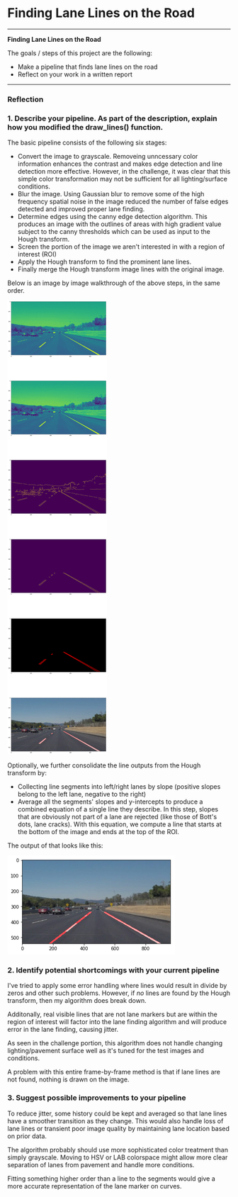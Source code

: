 # **Finding Lane Lines on the Road** 

---

**Finding Lane Lines on the Road**

The goals / steps of this project are the following:
* Make a pipeline that finds lane lines on the road
* Reflect on your work in a written report


[//]: # (Image References)

[image1]: ./pipeline.png "Pipeline"
[image2]: ./singlelanes.png "lanes"
---

### Reflection

### 1. Describe your pipeline. As part of the description, explain how you modified the draw_lines() function.

The basic pipeline consists of the following six stages:

- Convert the image to grayscale. Removeing unncessary color information enhances the contrast and makes edge detection and line detection more effective. However, in the challenge, it was clear that this simple color transformation may not be sufficient for all lighting/surface conditions.
- Blur the image. Using Gaussian blur to remove some of the high frequency spatial noise in the image reduced the number of false edges detected and improved proper lane finding.
- Determine edges using the canny edge detection algorithm. This produces an image with the outlines of areas with high gradient value subject to the canny thresholds which can be used as input to the Hough transform.
- Screen the portion of the image we aren't interested in with a region of interest (ROI)
- Apply the Hough transform to find the prominent lane lines.
- Finally merge the Hough transform image lines with the original image.

Below is an image by image walkthrough of the above steps, in the same order.

![Pipeline illustration][image1]

Optionally, we further consolidate the line outputs from the Hough transform by:

- Collecting line segments into left/right lanes by slope (positive slopes belong to the left lane, negative to the right)
- Average all the segments' slopes and y-intercepts to produce a combined equation of a single line they describe. In this step, slopes that are obviously not part of a lane are rejected (like those of Bott's dots, lane cracks). With this equation, we compute a line that starts at the bottom of the image and ends at the top of the ROI.

The output of that looks like this:

![Single lane line illustration][image2]

### 2. Identify potential shortcomings with your current pipeline

I've tried to apply some error handling where lines would result in divide by zeros and other such problems. However, if *no* lines are found by the Hough transform, then my algorithm does break down.

Additonally, real visible lines that are not lane markers but are within the region of interest will factor into the lane finding algorithm and will produce error in the lane finding, causing jitter.

As seen in the challenge portion, this algorithm does not handle changing lighting/pavement surface well as it's tuned for the test images and conditions.

A problem with this entire frame-by-frame method is that if lane lines are not found, nothing is drawn on the image.

### 3. Suggest possible improvements to your pipeline

To reduce jitter, some history could be kept and averaged so that lane lines have a smoother transition as they change. This would also handle loss of lane lines or transient poor image quality by maintaining lane location based on prior data.

The algorithm probably should use more sophisticated color treatment than simply grayscale. Moving to HSV or LAB colorspace might allow more clear separation of lanes from pavement and handle more conditions.

Fitting something higher order than a line to the segments would give a more accurate representation of the lane marker on curves.
